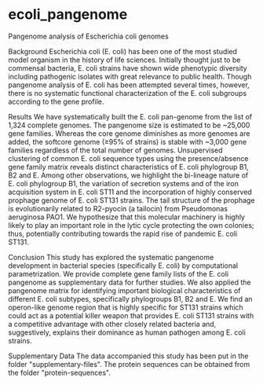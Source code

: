 # ecoli_pangenome
Pangenome analysis of Escherichia coli genomes

Background
Escherichia coli (E. coli) has been one of the most studied model organism in the history of life sciences. Initially thought just to be commensal bacteria, E. coli strains have shown wide phenotypic diversity including pathogenic isolates with great relevance to public health. Though pangenome analysis of E. coli has been attempted several times, however, there is no systematic functional characterization of the E. coli subgroups according to the gene profile. 

Results
We have systematically built the E. coli pan-genome from the list of 1,324 complete genomes. The pangenome size is estimated to be ~25,000 gene families. Whereas the core genome diminishes as more genomes are added, the softcore genome (≥95% of strains) is stable with ~3,000 gene families regardless of the total number of genomes. Unsupervised clustering of common E. coli sequence types using the presence/absence gene family matrix reveals distinct characteristics of E. coli phylogroup B1, B2 and E.  Among other observations, we highlight the bi-lineage nature of E. coli phylogroup B1, the variation of secretion systems and of the iron acquisition system in E. coli ST11 and the incorporation of highly conserved prophage genome of E. coli ST131 strains. The tail structure of the prophage is evolutionarily related to R2-pyocin (a tailocin) from Pseudomonas aeruginosa PAO1. We hypothesize that this molecular machinery is highly likely to play an important role in the lytic cycle protecting the own colonies; thus, potentially contributing towards the rapid rise of pandemic E. coli ST131.

Conclusion
This study has explored the systematic pangenome development in bacterial species (specifically E. coli) by computational parametrization. We provide complete gene family lists of the E. coli pangenome as supplementary data for further studies. We also applied the pangenome matrix for identifying important biological characteristics of different E. coli subtypes, specifically phylogroups B1, B2 and E. We find an operon-like genome region that is highly specific for ST131 strains which could act as a potential killer weapon that provides E. coli ST131 strains with a competitive advantage with other closely related bacteria and, suggestively, explains their dominance as human pathogen among E. coli strains. 

Supplementary Data
The data accompanied this study has been put in the folder "supplementary-files". 
The protein sequences can be obtained from the folder "protein-sequences".
